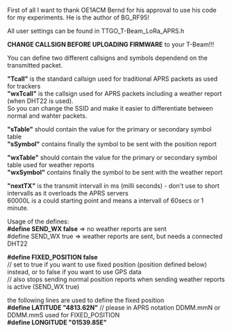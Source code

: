 First of all I want to thank OE1ACM Bernd for his approval to use his code for my experiments.
He is the author of BG_RF95!

All user settings can be found in TTGO_T-Beam_LoRa_APRS.h

<b>CHANGE CALLSIGN BEFORE UPLOADING FIRMWARE</b> to your T-Beam!!!

You can define two different callsigns and symbols dependend on the transmitted packet.

<b>"Tcall"</b> is the standard callsign used for traditional APRS packets as used for trackers<br>
<b>"wxTcall"</b> is the callsign used for APRS packets including a weather report (when DHT22 is used).<br>
So you can change the SSID and make it easier to differentiate between normal and wahter packets.

<b>"sTable"</b> should contain the value for the primary or secondary symbol table<br>
<b>"sSymbol"</b> contains finally the symbol to be sent with the position report

<b>"wxTable"</b> should contain the value for the primary or secondary symbol table used for weather reports<br>
<b>"wxSymbol"</b> contains finally the symbol to be sent with the weather report 

<b>"nextTX"</b> is the transmit intervall in ms (milli seconds) - don't use to short intervalls as it overloads the APRS servers<br>
60000L is a could starting point and means a intervall of 60secs or 1 minute.

Usage of the defines:<br>
<b>#define SEND_WX false</b> => no weather reports are sent<br>
#define SEND_WX true => weather reports are sent, but needs a connected DHT22 

<b>#define FIXED_POSITION false</b><br>
// set to true if you want to use fixed position (position defined below) instead, or to false if you want to use GPS data<br>
// also stops sending normal position reports when sending weather reports is active (SEND_WX true)

the following lines are used to define the fixed position<br>
<b>#define LATITUDE "4813.62N"</b>  // please in APRS notation DDMM.mmN or DDMM.mmS used for FIXED_POSITION<br>
<b>#define LONGITUDE "01539.85E"</b>

